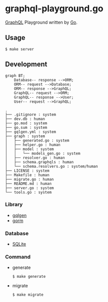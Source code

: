 # graphql-playground.go
[GraphQL](https://graphql.org/) Playground written by [Go](https://go.dev/).

## Usage
```shell
$ make server
```

## Development
```mermaid
graph BT;
    Database-- response -->ORM;
    ORM-- request -->Database;
    ORM-- response -->GraphQL;
    GraphQL-- request -->ORM;
    GraphQL-- response -->User;
    User-- request -->GraphQL;
```
```
.
├── .gitignore : system
├── dev.db : human
├── go.mod : system
├── go.sum : system
├── gqlgen.yml : system
├── graph : system
│   ├── generated.go : system
│   ├── helper.go : human
│   ├── model : system
│   │   └── models_gen.go : system
│   ├── resolver.go : human
│   ├── schema.graphqls : human
│   └── schema.resolvers.go : system/human
├── LICENSE : system
├── Makefile : human
├── migrate.go : human
├── README.md : human
├── server.go : system
└── tools.go : system
```

### Library
- [gqlgen](https://github.com/99designs/gqlgen)
- [gorm](https://github.com/go-gorm/gorm)

### Database
- [SQLite](https://sqlite.org/index.html)

### Command
- generate
  ```shell
  $ make generate
  ```

- migrate
  ```shell
  $ make migrate
  ```
